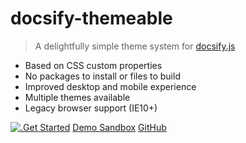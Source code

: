 # docsify-themeable

> A delightfully simple theme system for [docsify.js](https://docsify.js.org)

- Based on CSS custom properties
- No packages to install or files to build
- Improved desktop and mobile experience
- Multiple themes available
- Legacy browser support (IE10+)


[![.](https://icongr.am/clarity/mouse.svg?size=30&color=ffffff)Get Started](#main)
[Demo Sandbox](https://codesandbox.io/s/xv36w4695o)
[GitHub](https://github.com/jhildenbiddle/docsify-themeable)
